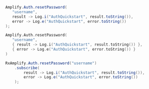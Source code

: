 <amplify-block-switcher> <amplify-block name="Java">

```java
Amplify.Auth.resetPassword(
   "username",
   result -> Log.i("AuthQuickstart", result.toString()),
   error -> Log.e("AuthQuickstart", error.toString())
);
```

 </amplify-block> <amplify-block name="Kotlin">

```kotlin
Amplify.Auth.resetPassword(
   "username",
   { result -> Log.i("AuthQuickstart", result.toString()) },
   { error -> Log.e("AuthQuickstart", error.toString()) }
)
```

 </amplify-block> <amplify-block name="RxJava">

```java
RxAmplify.Auth.resetPassword("username")
    .subscribe(
        result -> Log.i("AuthQuickstart", result.toString()),
        error -> Log.e("AuthQuickstart", error.toString())
    );
```

 </amplify-block> </amplify-block-switcher>
